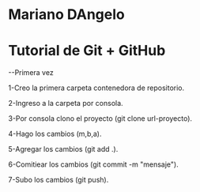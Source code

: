 # Mariano DAngelo
# Tutorial de Git + GitHub

--Primera vez

1-Creo la primera carpeta contenedora de repositorio.

2-Ingreso a la carpeta por consola.

3-Por consola clono el proyecto (git clone url-proyecto).

4-Hago los cambios (m,b,a).

5-Agregar los cambios (git add .).

6-Comitiear los cambios (git commit -m "mensaje").

7-Subo los cambios (git push).
